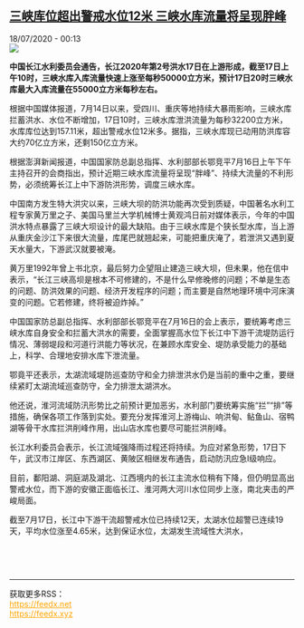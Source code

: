 <!--1595026644000-->
[三峡库位超出警戒水位12米 三峡水库流量将呈现胖峰](http://www.rfi.fr//cn/%E4%B8%AD%E5%9B%BD/20200717-%E4%B8%89%E5%B3%A1%E5%BA%93%E4%BD%8D%E8%B6%85%E5%87%BA%E8%AD%A6%E6%88%92%E6%B0%B4%E4%BD%8D12%E7%B1%B3-%E4%B8%89%E5%B3%A1%E6%B0%B4%E5%BA%93%E6%B5%81%E9%87%8F%E5%B0%86%E5%91%88%E7%8E%B0%E8%83%96%E5%B3%B0)
------

<div>18/07/2020 - 00:13</div><img src="https://s.rfi.fr/media/display/9054c5c6-c87a-11ea-aff8-005056a964fe/w:310/p:16x9/2020-07-07T000000Z_814691979_RC22OH9SS1C9_RTRMADP_3_CHINA-WEATHER-FLOODS.JPG"><p><strong>中国长江水利委员会通告，长江2020年第2号洪水17日在上游形成，截至17日上午10时，三峡水库入库流量快速上涨至每秒50000立方米，预计17日20时三峡水库最大入库流量在55000立方米每秒左右。</strong></p><div class="t-content__body u-clearfix"><div class="m-interstitial"></div><p>根据中国媒体报道，7月14日以来，受四川、重庆等地持续大暴雨影响，三峡水库拦蓄洪水、水位不断增加，17日10时，三峡水库泄洪流量为每秒32200立方米，水库库位达到157.11米，超出警戒水位12米多。据指，三峡水库现已动用防洪库容大约70亿立方米，还剩150亿立方米。</p><p>根据澎湃新闻报道，中国国家防总副总指挥、水利部部长鄂竞平7月16日上午下午主持召开的会商指出，预计近期三峡水库流量将呈现“胖峰”、持续大流量的不利形势，必须统筹长江上中下游防洪形势，调度三峡水库。</p><p>中国南方发生特大洪灾以来，三峡大坝的防洪功能再次受到质疑，中国著名水利工程专家黄万里之子、美国马里兰大学机械博士黄观鸿日前对媒体表示，今年的中国洪水特点暴露了三峡大坝设计的最大缺陷。由于三峡水库是个狭长型水库，当上游从重庆金沙江下来很大流量，库尾巴就翘起来，可能把重庆淹了，若泄洪又遇到夏天水量大，下游武汉就要被淹。</p><p>黄万里1992年曾上书北京，最后努力企望阻止建造三峡大坝，但未果，他在信中表示，“长江三峡高坝是根本不可修建的，不是什么早修晚修的问题；不单是生态的问题、防洪效果的问题、经济开发程序的问题；而主要是自然地理环境中河床演变的问题。它若修建，终将被迫炸掉。”</p><p>中国国家防总副总指挥、水利部部长鄂竞平在7月16日的会上表示，要统筹考虑三峡水库自身安全和拦蓄大洪水的需要，全面掌握高水位下长江中下游干流堤防运行情况、薄弱堤段和河道行洪能力等状况，在兼顾水库安全、堤防承受能力的基础上，科学、合理地安排水库下泄流量。</p><p>鄂竟平还表示，太湖流域堤防巡查防守和全力排泄洪水仍是当前的重中之重，要继续紧盯太湖流域巡查防守，全力排泄太湖洪水。</p><p>他还说，淮河流域防汛形势比之前预计更加恶劣，水利部门要统筹实施“拦”“排”等措施，确保各项工作落到实处。要充分发挥淮河上游梅山、响洪甸、鲇鱼山、宿鸭湖等骨干水库拦洪削峰作用，出山店水库也要尽可能拦洪削峰。</p><p>长江水利委员会表示，长江流域强降雨过程还将持续。为应对紧急形势，17日下午，武汉市江岸区、东西湖区、黄陂区相继发布通告，启动防汛应急I级响应。</p><p>目前，鄱阳湖、洞庭湖及湖北、江西境内的长江主流水位稍有下降，但仍明显高出警戒水位，而下游的安徽正面临长江、淮河两大河川水位同步上涨，南北夹击的严峻局面。</p><p>截至7月17日，长江中下游干流超警戒水位已持续12天，太湖水位超警已连续19天，平均水位涨至4.65米，达到保证水位，太湖发生流域性大洪水，</p><p> </p><div class="o-self-promo o-self-promo--nl o-self-promo--hidden" data-selfpromo-newsletter></div><div class="o-self-promo o-self-promo--app o-self-promo--hidden" data-selfpromo-app></div></div><br><hr><div>获取更多RSS：<br><a href="https://feedx.net" style="color:orange" target="_blank">https://feedx.net</a> <br><a href="https://feedx.xyz" style="color:orange" target="_blank">https://feedx.xyz</a><br></div>
